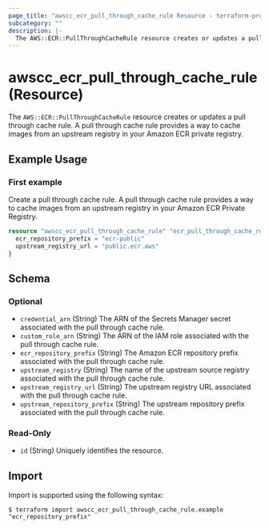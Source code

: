 ```yaml
---
page_title: "awscc_ecr_pull_through_cache_rule Resource - terraform-provider-awscc"
subcategory: ""
description: |-
  The AWS::ECR::PullThroughCacheRule resource creates or updates a pull through cache rule. A pull through cache rule provides a way to cache images from an upstream registry in your Amazon ECR private registry.
---
```


# awscc_ecr_pull_through_cache_rule (Resource)

The ``AWS::ECR::PullThroughCacheRule`` resource creates or updates a pull through cache rule. A pull through cache rule provides a way to cache images from an upstream registry in your Amazon ECR private registry.

## Example Usage

### First example
Create a pull through cache rule. A pull through cache rule provides a way to cache images from an upstream registry in your Amazon ECR Private Registry.
```terraform
resource "awscc_ecr_pull_through_cache_rule" "ecr_pull_through_cache_rule_example" {
  ecr_repository_prefix = "ecr-public"
  upstream_registry_url = "public.ecr.aws"
}
```


<!-- schema generated by tfplugindocs -->
## Schema

### Optional

- `credential_arn` (String) The ARN of the Secrets Manager secret associated with the pull through cache rule.
- `custom_role_arn` (String) The ARN of the IAM role associated with the pull through cache rule.
- `ecr_repository_prefix` (String) The Amazon ECR repository prefix associated with the pull through cache rule.
- `upstream_registry` (String) The name of the upstream source registry associated with the pull through cache rule.
- `upstream_registry_url` (String) The upstream registry URL associated with the pull through cache rule.
- `upstream_repository_prefix` (String) The upstream repository prefix associated with the pull through cache rule.

### Read-Only

- `id` (String) Uniquely identifies the resource.

## Import

Import is supported using the following syntax:

```shell
$ terraform import awscc_ecr_pull_through_cache_rule.example "ecr_repository_prefix"
```